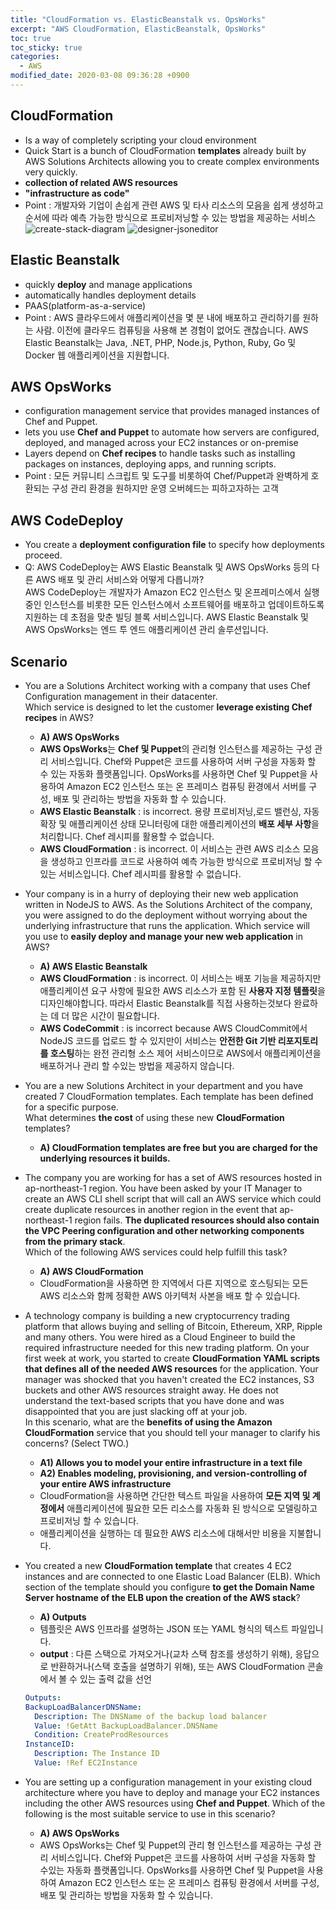 ```yaml
---
title: "CloudFormation vs. ElasticBeanstalk vs. OpsWorks"
excerpt: "AWS CloudFormation, ElasticBeanstalk, OpsWorks"
toc: true
toc_sticky: true
categories:
  - AWS
modified_date: 2020-03-08 09:36:28 +0900
---
```

## CloudFormation
- Is a way of completely scripting your cloud environment
- Quick Start is a bunch of CloudFormation **templates** already built by AWS Solutions Architects allowing you to create complex environments very quickly.
- **collection of related AWS resources**
- **"infrastructure as code"**
- Point : 개발자와 기업이 손쉽게 관련 AWS 및 타사 리소스의 모음을 쉽게 생성하고 순서에 따라 예측 가능한 방식으로 프로비저닝할 수 있는 방법을 제공하는 서비스    
  ![create-stack-diagram](https://dasoldasol.github.io/assets/images/image/create-stack-diagram.png)
  ![designer-jsoneditor](https://dasoldasol.github.io/assets/images/image/designer-jsoneditor.png)


## Elastic Beanstalk
- quickly **deploy** and manage applications 
- automatically handles deployment details 
- PAAS(platform-as-a-service)
- Point : AWS 클라우드에서 애플리케이션을 몇 분 내에 배포하고 관리하기를 원하는 사람. 이전에 클라우드 컴퓨팅을 사용해 본 경험이 없어도 괜찮습니다. AWS Elastic Beanstalk는 Java, .NET, PHP, Node.js, Python, Ruby, Go 및 Docker 웹 애플리케이션을 지원합니다.

## AWS OpsWorks
- configuration management service that provides managed instances of Chef and Puppet.
- lets you use **Chef and Puppet** to automate how servers are configured, deployed, and managed across your EC2 instances or on-premise
- Layers depend on **Chef recipes** to handle tasks such as installing packages on instances, deploying apps, and running scripts. 
- Point : 모든 커뮤니티 스크립트 및 도구를 비롯하여 Chef/Puppet과 완벽하게 호환되는 구성 관리 환경을 원하지만 운영 오버헤드는 피하고자하는 고객

## AWS CodeDeploy
- You create a **deployment configuration file** to specify how deployments proceed.
- Q: AWS CodeDeploy는 AWS Elastic Beanstalk 및 AWS OpsWorks 등의 다른 AWS 배포 및 관리 서비스와 어떻게 다릅니까?    
AWS CodeDeploy는 개발자가 Amazon EC2 인스턴스 및 온프레미스에서 실행 중인 인스턴스를 비롯한 모든 인스턴스에서 소프트웨어를 배포하고 업데이트하도록 지원하는 데 초점을 맞춘 빌딩 블록 서비스입니다. AWS Elastic Beanstalk 및 AWS OpsWorks는 엔드 투 엔드 애플리케이션 관리 솔루션입니다.

## Scenario
- You are a Solutions Architect working with a company that uses Chef Configuration management in their datacenter.      
Which service is designed to let the customer **leverage existing Chef recipes** in AWS?
  - **A) AWS OpsWorks**
  - **AWS OpsWorks**는 **Chef 및 Puppet**의 관리형 인스턴스를 제공하는 구성 관리 서비스입니다. Chef와 Puppet은 코드를 사용하여 서버 구성을 자동화 할 수 있는 자동화 플랫폼입니다. OpsWorks를 사용하면 Chef 및 Puppet을 사용하여 Amazon EC2 인스턴스 또는 온 프레미스 컴퓨팅 환경에서 서버를 구성, 배포 및 관리하는 방법을 자동화 할 수 있습니다.
  - **AWS Elastic Beanstalk** : is incorrect. 용량 프로비저닝,로드 밸런싱, 자동 확장 및 애플리케이션 상태 모니터링에 대한 애플리케이션의 **배포 세부 사항**을 처리합니다. Chef 레시피를 활용할 수 없습니다.
  - **AWS CloudFormation** : is incorrect. 이 서비스는 관련 AWS 리소스 모음을 생성하고 인프라를 코드로 사용하여 예측 가능한 방식으로 프로비저닝 할 수있는 서비스입니다. Chef 레시피를 활용할 수 없습니다.
  
- Your company is in a hurry of deploying their new web application written in NodeJS to AWS. As the Solutions Architect of the company, you were assigned to do the deployment without worrying about the underlying infrastructure that runs the application. Which service will you use to **easily deploy and manage your new web application** in AWS? 
  - **A) AWS Elastic Beanstalk**
  - **AWS CloudFormation** : is incorrect. 이 서비스는 배포 기능을 제공하지만 애플리케이션 요구 사항에 필요한 AWS 리소스가 포함 된 **사용자 지정 템플릿**을 디자인해야합니다. 따라서 Elastic Beanstalk를 직접 사용하는것보다 완료하는 데 더 많은 시간이 필요합니다.
  - **AWS CodeCommit** : is incorrect because AWS CloudCommit에서 NodeJS 코드를 업로드 할 수 있지만이 서비스는 **안전한 Git 기반 리포지토리를 호스팅**하는 완전 관리형 소스 제어 서비스이므로 AWS에서 애플리케이션을 배포하거나 관리 할 수있는 방법을 제공하지 않습니다.

- You are a new Solutions Architect in your department and you have created 7 CloudFormation templates. Each template has been defined for a specific purpose.    
What determines **the cost** of using these new **CloudFormation** templates?
  - **A) CloudFormation templates are free but you are charged for the underlying resources it builds.**

- The company you are working for has a set of AWS resources hosted in ap-northeast-1 region. You have been asked by your IT Manager to create an AWS CLI shell script that will call an AWS service which could create duplicate resources in another region in the event that ap-northeast-1 region fails. **The duplicated resources should also contain the VPC Peering configuration and other networking components from the primary stack**.    
Which of the following AWS services could help fulfill this task?
  - **A) AWS CloudFormation**
  - CloudFormation을 사용하면 한 지역에서 다른 지역으로 호스팅되는 모든 AWS 리소스와 함께 정확한 AWS 아키텍처 사본을 배포 할 수 있습니다.

- A technology company is building a new cryptocurrency trading platform that allows buying and selling of Bitcoin, Ethereum, XRP, Ripple and many others. You were hired as a Cloud Engineer to build the required infrastructure needed for this new trading platform. On your first week at work, you started to create **CloudFormation YAML scripts that defines all of the needed AWS resources** for the application. Your manager was shocked that you haven't created the EC2 instances, S3 buckets and other AWS resources straight away. He does not understand the text-based scripts that you have done and was disappointed that you are just slacking off at your job.     
In this scenario, what are the **benefits of using the Amazon CloudFormation** service that you should tell your manager to clarify his concerns? (Select TWO.)
  - **A1) Allows you to model your entire infrastructure in a text file**
  - **A2) Enables modeling, provisioning, and version-controlling of your entire AWS infrastructure**
  - CloudFormation을 사용하면 간단한 텍스트 파일을 사용하여 **모든 지역 및 계정에서** 애플리케이션에 필요한 모든 리소스를 자동화 된 방식으로 모델링하고 프로비저닝 할 수 있습니다.
  - 애플리케이션을 실행하는 데 필요한 AWS 리소스에 대해서만 비용을 지불합니다.

- You created a new **CloudFormation template** that creates 4 EC2 instances and are connected to one Elastic Load Balancer (ELB). Which section of the template should you configure **to get the Domain Name Server hostname of the ELB upon the creation of the AWS stack**?
  - **A) Outputs**
  - 템플릿은 AWS 인프라를 설명하는 JSON 또는 YAML 형식의 텍스트 파일입니다. 
  - **output** :  다른 스택으로 가져오거나(교차 스택 참조를 생성하기 위해), 응답으로 반환하거나(스택 호출을 설명하기 위해), 또는 AWS CloudFormation 콘솔에서 볼 수 있는 출력 값을 선언    
  ```yml
  Outputs:
  BackupLoadBalancerDNSName:
    Description: The DNSName of the backup load balancer
    Value: !GetAtt BackupLoadBalancer.DNSName
    Condition: CreateProdResources
  InstanceID:
    Description: The Instance ID
    Value: !Ref EC2Instance
  ```
  
- You are setting up a configuration management in your existing cloud architecture where you have to deploy and manage your EC2 instances including the other AWS resources using **Chef and Puppet**. Which of the following is the most suitable service to use in this scenario?
  - **A) AWS OpsWorks**
  - AWS OpsWorks는 Chef 및 Puppet의 관리 형 인스턴스를 제공하는 구성 관리 서비스입니다. Chef와 Puppet은 코드를 사용하여 서버 구성을 자동화 할 수있는 자동화 플랫폼입니다. OpsWorks를 사용하면 Chef 및 Puppet을 사용하여 Amazon EC2 인스턴스 또는 온 프레미스 컴퓨팅 환경에서 서버를 구성, 배포 및 관리하는 방법을 자동화 할 수 있습니다.
